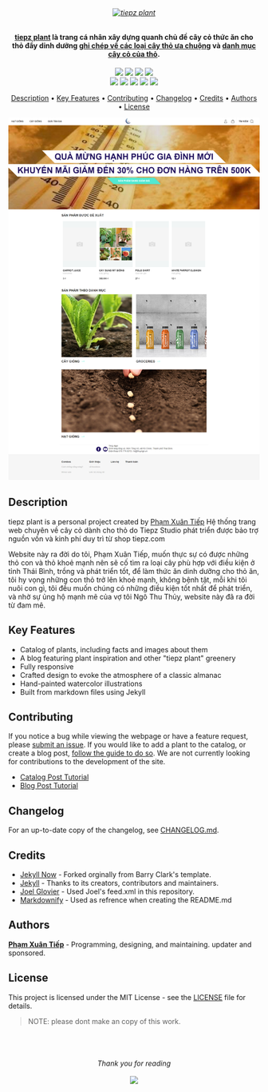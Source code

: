 
<h6 align="center">
  <br>
  <a href="https://plant.tiepz.com"><img src="https://plant.tiepz.com/assets/logo/spotted-logo-green.png" alt="tiepz plant" width="200"></a>
  <br>
</h6>

<h4 align="center"><a href="https://plant.tiepz.com"><strong>tiepz plant</strong></a> là trang cá nhân xây dựng quanh chủ đề cây cỏ thức ăn cho thỏ đầy dinh dưỡng <a href="https://plant.tiepz.com/blog">ghi chép về các loại cây thỏ ưa chuộng</a> và <a href="https://plant.tiepz.com/">danh mục cây cỏ của thỏ</a>.</h4>

<p align="center">
  <img src="https://img.shields.io/badge/chrome-passing-brightgreen.svg">
  <img src="https://img.shields.io/badge/chrome%20mobile-passing-brightgreen.svg">
  <img src="https://img.shields.io/badge/safari-passing-brightgreen.svg">
  <img src="https://img.shields.io/badge/safari%20mobile-passing-brightgreen.svg">
  <br>
  <img src="https://img.shields.io/badge/internet%20explorer-passing-red.svg">
  <img src="https://img.shields.io/badge/firefox-passing-brightgreen.svg">
  <img src="https://img.shields.io/badge/firefox%20mobile-passing-brightgreen.svg">
  <img src="https://img.shields.io/badge/edge-passing-red.svg">
  <img src="https://img.shields.io/badge/opera-passing-brightgreen.svg">
</p>

<p align="center">
  <a href="#description">Description</a> •
  <a href="#key-features">Key Features</a> •
  <a href="#contributing">Contributing</a> •
  <a href="#changelog">Changelog</a> •
  <a href="#credits">Credits</a> •
  <a href="#authors">Authors</a> •
  <a href="#license">License</a>
</p>

![webpage screenshot](https://github.com/tiepz-studio/ecommerce/blob/master/screenshot.png?raw=true)

## Description

tiepz plant is a personal project created by [Phạm Xuân Tiếp](https://tiepz.com) Hệ thống trang web chuyên về cây cỏ dành cho thỏ do Tiepz Studio phát triển được bảo trợ nguồn vốn và kinh phí duy trì từ shop tiepz.com 

Website này ra đời do tôi, Phạm Xuân Tiếp, muốn thực sự có được những thỏ con và thỏ khoẻ mạnh nên sẽ cố tìm ra loại cây phù hợp với điều kiện ở tỉnh Thái Bình, trồng và phát triển tốt, để làm thức ăn dinh dưỡng cho thỏ ăn, tôi hy vọng những con thỏ trở lên khoẻ mạnh, không bệnh tật, mỗi khi tôi nuôi con gì, tôi đều muốn chúng có những điều kiện tốt nhất để phát triển, và nhờ sự ủng hộ mạnh mẽ của vợ tôi Ngô Thu Thủy, website này đã ra đời từ đam mê. 

## Key Features

- Catalog of plants, including facts and images about them
- A blog featuring plant inspiration and other "tiepz plant" greenery
- Fully responsive
- Crafted design to evoke the atmosphere of a classic almanac
- Hand-painted watercolor illustrations
- Built from markdown files using Jekyll

## Contributing

If you notice a bug while viewing the webpage or have a feature request, please [submit an issue](https://github.com/tiepz-studio/plant/issues).
If you would like to add a plant to the catalog, or create a blog post, [follow the guide to do so](https://github.com/tiepz-studio/plant/wiki).
We are not currently looking for contributions to the development of the site.

- [Catalog Post Tutorial](https://github.com/tiepz-studio/plant/wiki/Catalog-Post-Tutorial)
- [Blog Post Tutorial](https://github.com/tiepz-studio/plant/wiki/Blog-Post-Tutorial)

## Changelog

For an up-to-date copy of the changelog, see [CHANGELOG.md](https://github.com/tiepz-studio/plant/blob/master/CHANGELOG.md).

## Credits

- [Jekyll Now](https://github.com/barryclark/jekyll-now/) - Forked orginally from Barry Clark's template.
- [Jekyll](https://github.com/jekyll/jekyll) - Thanks to its creators, contributors and maintainers.
- [Joel Glovier](http://joelglovier.com/writing/) - Used Joel's feed.xml in this repository.
- [Markdownify](https://github.com/amitmerchant1990/electron-markdownify) - Used as refrence when creating the README.md

## Authors

[**Phạm Xuân Tiếp**](https://tiepz.com) - Programming, designing, and maintaining. updater and sponsored.

## License

This project is licensed under the MIT License - see the [LICENSE](https://github.com/tiepz-studio/plant/blob/master/LICENSE) file for details. 

> NOTE: please dont make an copy of this work.

<br><br>
<h6 align="center"><i>Thank you for reading</i>
<br><br><img src="https://raw.githubusercontent.com/tiepz-studio/plant/master/favicon.ico" width=18></h6>

